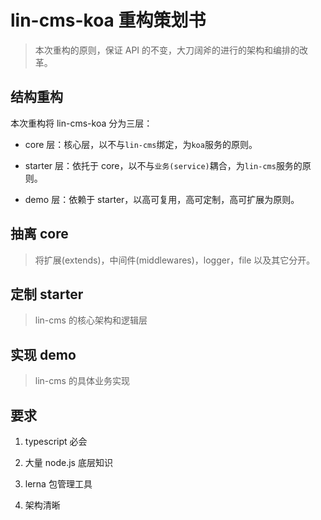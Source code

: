 # lin-cms-koa 重构策划书

> 本次重构的原则，保证 API 的不变，大刀阔斧的进行的架构和编排的改革。

## 结构重构

本次重构将 lin-cms-koa 分为三层：

- core 层：核心层，以不与`lin-cms`绑定，为`koa`服务的原则。

- starter 层：依托于 core，以不与`业务(service)`耦合，为`lin-cms`服务的原则。

- demo 层：依赖于 starter，以高可复用，高可定制，高可扩展为原则。

## 抽离 core

> 将扩展(extends)，中间件(middlewares)，logger，file 以及其它分开。

## 定制 starter

> lin-cms 的核心架构和逻辑层

## 实现 demo

> lin-cms 的具体业务实现

## 要求

1. typescript 必会

2. 大量 node.js 底层知识

3. lerna 包管理工具

4. 架构清晰

